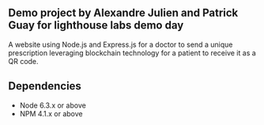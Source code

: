 ## Demo project by Alexandre Julien and Patrick Guay for lighthouse labs demo day

A website using Node.js and Express.js for a doctor to send a unique prescription leveraging blockchain technology for a patient to receive it as a QR code.

## Dependencies

- Node 6.3.x or above
- NPM 4.1.x or above
